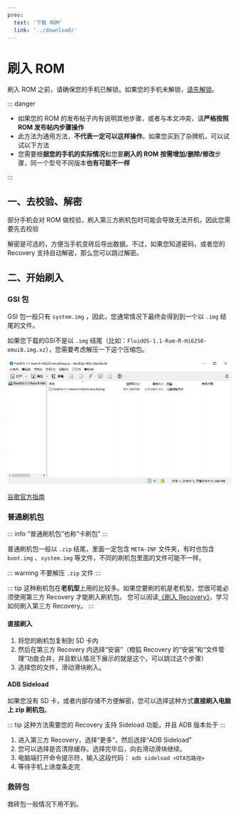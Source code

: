 ```yaml
---
prev:
  text: '下载 ROM'
  link: '../download/'
---
```

# 刷入 ROM

刷入 ROM 之前，请确保您的手机已解锁。如果您的手机未解锁，[请先解锁](../unlock/index.md)。

::: danger

* 如果您的 ROM 的发布帖子内有说明其他步骤，或者与本文冲突，请**严格按照 ROM 发布帖内步骤操作**
* 此方法为通用方法，**不代表一定可以这样操作**。如果您买到了杂牌机，可以试试以下方法
* 您需要根**据您的手机的实际情况**和您要**刷入的 ROM** **按需增加/删除/修改**步骤，同一个型号不同版本**也有可能不一样**

:::

## 一、去校验、解密

部分手机会对 ROM 做校验，刷入第三方刷机包时可能会导致无法开机，因此您需要先去校验

解密是可选的，方便当手机变砖后导出数据。不过，如果您知道密码，或者您的 Recovery 支持自动解密，那么您可以跳过解密。

## 二、开始刷入

### GSI 包 <Badge type="tip" text="新的刷机包" />

GSI 包一般只有 `system.img` ，因此，您通常情况下最终会得到到一个以 `.img` 结尾的文件。

如果您下载的GSI不是以 `.img` 结尾（比如：`FluidOS-1.1-Rum-R-Hi6250-emui8.img.xz`），您需要考虑解压一下这个压缩包。

![装在压缩文件里面的 img 文件](./images/system_file/img_with_xz.png)

[谷歌官方指南](https://developer.android.google.cn/topic/generic-system-image?hl=zh-cn#flash-gsi)

### 普通刷机包 <Badge type="warning" text="老的刷机包" />

::: info
“普通刷机包”也称“卡刷包”
:::

普通刷机包一般以 `.zip` 结尾，里面一定包含 `META-INF` 文件夹，有时也包含 `boot.img` 、`system.img` 等文件，不同的刷机包里面的文件可能不一样。

::: warning
不要解压 `.zip` 文件
:::

::: tip
这种刷机包在**老机型**上用的比较多。如果您要刷的机是老机型，您很可能必须使用第三方 Recovery 才能刷入刷机包。
您可以阅读[《刷入 Recovery》](./recovery.md)，学习如何刷入第三方 Recovery。
:::

#### 直接刷入

1. 将您的刷机包复制到 SD 卡内
2. 然后在第三方 Recovery 内选择“安装”（橙狐 Recovery 的“安装”和“文件管理”功能合并，并且默认情况下展示的就是这个，可以跳过这个步骤）
3. 选择您的文件，滑动滑块刷入。

#### ADB Sideload

如果您没有 SD 卡，或者内部存储不方便解密，您可以选择这种方式**直接刷入电脑上 zip 刷机包**。

::: tip
这种方法需要您的 Recovery 支持 Sideload 功能，并且 ADB 版本处于
:::

1. 进入第三方 Recovery，选择“更多”，然后选择“ADB Sideload”
2. 您可以选择是否清除缓存。选择完毕后，向右滑动滑块继续。
3. 电脑端打开命令提示符，输入这段代码： `adb sideload <OTA包路径>`
4. 等待手机上进度条走完

### 救砖包

救砖包一般情况下用不到。
